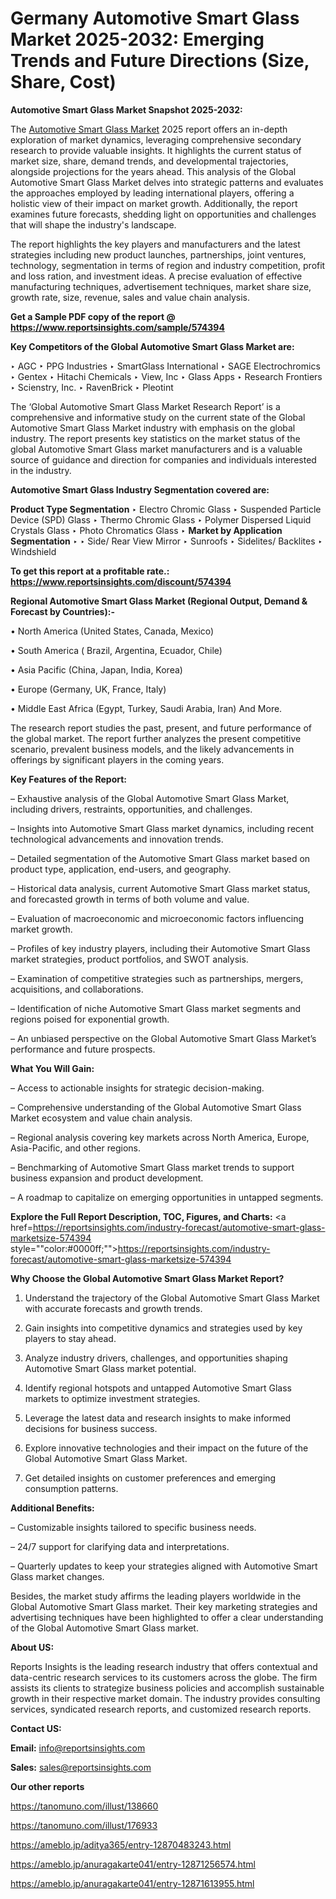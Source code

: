 # Germany Automotive Smart Glass Market 2025-2032: Emerging Trends and Future Directions (Size, Share, Cost)

<strong>Automotive Smart Glass Market Snapshot 2025-2032:</strong>

The <a href=https://www.reportsinsights.com/sample/574394>Automotive Smart Glass Market</a> 2025 report offers an in-depth exploration of market dynamics, leveraging comprehensive secondary research to provide valuable insights. It highlights the current status of market size, share, demand trends, and developmental trajectories, alongside projections for the years ahead. This analysis of the Global Automotive Smart Glass Market delves into strategic patterns and evaluates the approaches employed by leading international players, offering a holistic view of their impact on market growth. Additionally, the report examines future forecasts, shedding light on opportunities and challenges that will shape the industry's landscape.

The report highlights the key players and manufacturers and the latest strategies including new product launches, partnerships, joint ventures, technology, segmentation in terms of region and industry competition, profit and loss ration, and investment ideas. A precise evaluation of effective manufacturing techniques, advertisement techniques, market share size, growth rate, size, revenue, sales and value chain analysis.

<strong>Get a Sample PDF copy of the report @ <a href=https://www.reportsinsights.com/sample/574394 style=color:#0000ff;>https://www.reportsinsights.com/sample/574394</a></strong>

<strong>Key Competitors of the Global Automotive Smart Glass Market are:</strong>

‣ AGC
‣ PPG Industries
‣ SmartGlass International
‣ SAGE Electrochromics
‣ Gentex
‣ Hitachi Chemicals
‣ View, Inc
‣ Glass Apps
‣ Research Frontiers
‣ Scienstry, Inc.
‣ RavenBrick
‣ Pleotint

The ‘Global Automotive Smart Glass Market Research Report’ is a comprehensive and informative study on the current state of the Global Automotive Smart Glass Market industry with emphasis on the global industry. The report presents key statistics on the market status of the global Automotive Smart Glass market manufacturers and is a valuable source of guidance and direction for companies and individuals interested in the industry.

<strong>Automotive Smart Glass Industry Segmentation covered are:</strong>

<strong>Product Type Segmentation</strong>
‣
Electro Chromic Glass
‣ Suspended Particle Device (SPD) Glass
‣ Thermo Chromic Glass
‣ Polymer Dispersed Liquid Crystals Glass
‣ Photo Chromatics Glass
‣ 
<strong>Market by Application Segmentation</strong>
‣
‣  Side/ Rear View Mirror
‣ Sunroofs
‣ Sidelites/ Backlites
‣ Windshield

<strong>To get this report at a profitable rate.: <a href=https://www.reportsinsights.com/discount/574394 style=color:#0000ff;>https://www.reportsinsights.com/discount/574394</a></strong>

<strong>Regional Automotive Smart Glass Market (Regional Output, Demand &amp; Forecast by Countries):-</strong>

• North America (United States, Canada, Mexico)

• South America ( Brazil, Argentina, Ecuador, Chile)

• Asia Pacific (China, Japan, India, Korea)

• Europe (Germany, UK, France, Italy)

• Middle East Africa (Egypt, Turkey, Saudi Arabia, Iran) And More.

The research report studies the past, present, and future performance of the global market. The report further analyzes the present competitive scenario, prevalent business models, and the likely advancements in offerings by significant players in the coming years.

<strong>Key Features of the Report:</strong>

– Exhaustive analysis of the Global Automotive Smart Glass Market, including drivers, restraints, opportunities, and challenges.

– Insights into Automotive Smart Glass market dynamics, including recent technological advancements and innovation trends.

– Detailed segmentation of the Automotive Smart Glass market based on product type, application, end-users, and geography.

– Historical data analysis, current Automotive Smart Glass market status, and forecasted growth in terms of both volume and value.

– Evaluation of macroeconomic and microeconomic factors influencing market growth.

– Profiles of key industry players, including their Automotive Smart Glass market strategies, product portfolios, and SWOT analysis.

– Examination of competitive strategies such as partnerships, mergers, acquisitions, and collaborations.

– Identification of niche Automotive Smart Glass market segments and regions poised for exponential growth.

– An unbiased perspective on the Global Automotive Smart Glass Market’s performance and future prospects.

<strong>What You Will Gain:</strong>

– Access to actionable insights for strategic decision-making.

– Comprehensive understanding of the Global Automotive Smart Glass Market ecosystem and value chain analysis.

– Regional analysis covering key markets across North America, Europe, Asia-Pacific, and other regions.

– Benchmarking of Automotive Smart Glass market trends to support business expansion and product development.

– A roadmap to capitalize on emerging opportunities in untapped segments.

<strong>Explore the Full Report Description, TOC, Figures, and Charts:</strong>
<a href=https://reportsinsights.com/industry-forecast/automotive-smart-glass-marketsize-574394 style=""color:#0000ff;"">https://reportsinsights.com/industry-forecast/automotive-smart-glass-marketsize-574394</a>

<strong>Why Choose the Global Automotive Smart Glass Market Report?</strong>

1. Understand the trajectory of the Global Automotive Smart Glass Market with accurate forecasts and growth trends.

2. Gain insights into competitive dynamics and strategies used by key players to stay ahead.

3. Analyze industry drivers, challenges, and opportunities shaping Automotive Smart Glass market potential.

4. Identify regional hotspots and untapped Automotive Smart Glass markets to optimize investment strategies.

5. Leverage the latest data and research insights to make informed decisions for business success.

6. Explore innovative technologies and their impact on the future of the Global Automotive Smart Glass Market.

7. Get detailed insights on customer preferences and emerging consumption patterns.

<strong>Additional Benefits:</strong>

– Customizable insights tailored to specific business needs.

– 24/7 support for clarifying data and interpretations.

– Quarterly updates to keep your strategies aligned with Automotive Smart Glass market changes.

Besides, the market study affirms the leading players worldwide in the Global Automotive Smart Glass market. Their key marketing strategies and advertising techniques have been highlighted to offer a clear understanding of the Global Automotive Smart Glass market.

<strong><strong>About US</strong>:</strong>

Reports Insights is the leading research industry that offers contextual and data-centric research services to its customers across the globe. The firm assists its clients to strategize business policies and accomplish sustainable growth in their respective market domain. The industry provides consulting services, syndicated research reports, and customized research reports.

<strong>Contact US:</strong>

<p class=><b>Email:</b> <a href=mailto:info@reportsinsights.com>info@reportsinsights.com</a></p>
<p class=><b>Sales:</b> <a href=mailto:sales@reportsinsights.com>sales@reportsinsights.com</a></p>

<strong>Our other reports</strong>

<a href=https://tanomuno.com/illust/138660>https://tanomuno.com/illust/138660</a>

<a href=https://tanomuno.com/illust/176933>https://tanomuno.com/illust/176933</a>

<a href=https://ameblo.jp/aditya365/entry-12870483243.html>https://ameblo.jp/aditya365/entry-12870483243.html</a>

<a href=https://ameblo.jp/anuragakarte041/entry-12871256574.html>https://ameblo.jp/anuragakarte041/entry-12871256574.html</a>

<a href=https://ameblo.jp/anuragakarte041/entry-12871613955.html>https://ameblo.jp/anuragakarte041/entry-12871613955.html</a>
